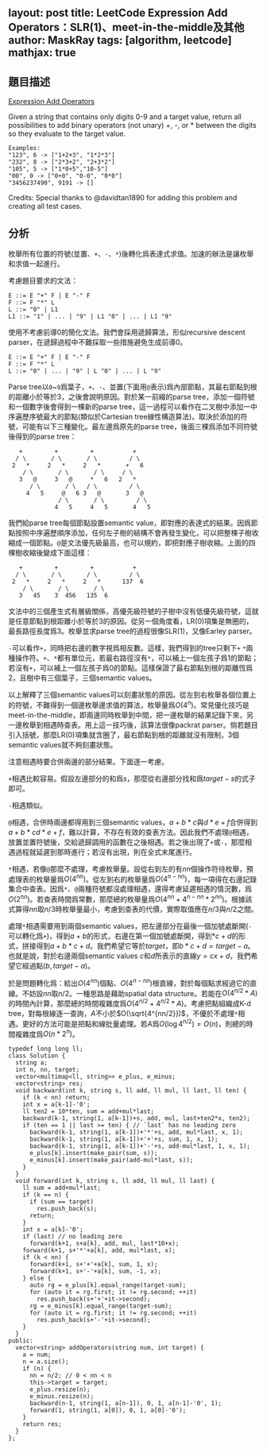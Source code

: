 layout: post
title: LeetCode Expression Add Operators：SLR(1)、meet-in-the-middle及其他
author: MaskRay
tags: [algorithm, leetcode]
mathjax: true
---

## 題目描述

[Expression Add Operators](https://leetcode.com/problems/expression-add-operators/)

<!-- more -->

Given a string that contains only digits 0-9 and a target value, return all possibilities to add binary operators (not unary) +, -, or * between the digits so they evaluate to the target value.

```
Examples:
"123", 6 -> ["1+2+3", "1*2*3"]
"232", 8 -> ["2*3+2", "2+3*2"]
"105", 5 -> ["1*0+5","10-5"]
"00", 0 -> ["0+0", "0-0", "0*0"]
"3456237490", 9191 -> []
```

Credits:
Special thanks to @davidtan1890 for adding this problem and creating all test cases.

## 分析

枚舉所有位置的符號(並置、`+`、`-`、`*`)後轉化爲表達式求值。加速的辦法是讓枚舉和求值一起進行。

考慮題目要求的文法：
```
E ::= E "+" F | E "-" F
F ::= F "*" L
L ::= "0" | L1
L1 ::= "1" | ... | "9" | L1 "0" | ... | L1 "9"
```

使用不考慮前導0的簡化文法。我們會採用遞歸算法，形似recursive descent parser，在遞歸過程中不難採取一些措施避免生成前導0。
```
E ::= E "+" F | E "-" F
F ::= F "*" L
L ::= "0" | ... | "9" | L "0" | ... | L "9"
```

Parse tree以`0`~`9`爲葉子，`+`、`-`、並置(下面用`@`表示)爲內部節點，其最右節點到根的距離小於等於3，之後會說明原因。對於某一前綴的parse tree，添加一個符號和一個數字後會得到一棵新的parse tree，這一過程可以看作在二叉樹中添加一中序遍歷序號最大的節點(類似於Cartesian tree線性構造算法)。取決於添加的符號，可能有以下三種變化。最左邊爲原先的parse tree，後面三棵爲添加不同符號後得到的parse tree：
```
   +         +         +           +
  / \       / \       / \         / \
 2   *     2   *     2   *       +   6
    / \       / \       / \     / \
   3   @     3   @     *   6   2   *
      / \       / \   / \         / \
     4   5     @   6 3   @       3   @
              / \       / \         / \
             4   5     4   5       4   5
```

我們給parse tree每個節點設置semantic value，即對應的表達式的結果。因爲節點按照中序遍歷順序添加，任何左子樹的結構不會再發生變化，可以把整棵子樹收縮成一個節點。`@`是文法優先級最高，也可以規約，即把對應子樹收縮。上面的四棵樹收縮後變成下面這樣：
```
   +         +         +           +
  / \       / \       / \         / \
 2   *     2   *     2   *      137  6
    / \       / \       / \
   3   45    3  456   135  6
```

文法中的三個產生式有層級關係，高優先級符號的子樹中沒有低優先級符號，這就是任意節點到根距離小於等於3的原因。從另一個角度看，LR(0)項集是無圈的，最長路徑長度爲3。枚舉並求parse tree的過程很像SLR(1)，又像Earley parser。

`-`可以看作`+`，同時把右邊的數字視爲相反數。這樣，我們得到的tree只剩下`+` `*`兩種操作符。`+`、`*`都有單位元，若最右路徑沒有`*`，可以補上一個左孩子爲1的節點；若沒有`+`，可以補上一個左孩子爲0的節點。這樣保證了最右節點到根的距離恆爲2，且樹中有三個葉子，三個semantic values。

以上解釋了三個semantic values可以刻畫狀態的原因。從左到右枚舉各個位置上的符號，不難得到一個邊枚舉邊求值的算法，枚舉量爲$O(4^n)$。常見優化技巧是meet-in-the-middle，即兩邊同時枚舉到中間，把一邊枚舉的結果記錄下來，另一邊枚舉到相遇時查表。用上這一技巧後，該算法很像packrat parser。倘若題目引入括號，那麼LR(0)項集就含圈了，最右節點到根的距離就沒有限制，3個semantic values就不夠刻畫狀態。

注意相遇時要合併兩邊的部分結果。下面逐一考慮。

`+`相遇比較容易。假設左邊部分的和爲$s$，那麼從右邊部分找和爲$target-s$的式子即可。

`-`相遇類似。

`@`相遇，合併時兩邊都得用到三個semantic values，$a+b*c$與$d*e+f$合併得到$a+b*cd*e+f$，難以計算，不存在有效的查表方法。因此我們不處理`@`相遇，放置並置符號後，交給遞歸調用的函數在之後相遇。若之後出現了`+`或`-`，那麼相遇過程就延遲到那時進行；若沒有出現，則在全式末尾進行。

`*`相遇，若像`@`那麼不處理，考慮枚舉量。設從右到左的有$nn$個操作符待枚舉，預處理表的枚舉量爲$O(4^{nn})$。從左到右的枚舉量爲$O(4^{n-nn})$，每一項得在右邊記錄集合中查表。因爲`*`、`@`兩種符號都沒處理相遇，還得考慮延遲相遇的情況數，爲$O(2^{nn})$。若查表時間爲常數，那麼總的枚舉量爲$O(4^{nn}+4^{n-nn}*2^{nn})$。根據該式算得$nn$取$n/3$時枚舉量最小，考慮到查表的代價，實際取值應在$n/3$與$n/2$之間。

處理`*`相遇需要用到兩個semantic values，把左邊部分在最後一個加號處斷開(`-`可以轉化爲`+`)，得到$a+b$的形式，右邊在第一個加號處斷開，得到$*c+d$的形式，拼接得到$a+b*c+d$。我們希望它等於$target$，即$b*c+d=target-a$。也就是說，對於右邊兩個semantic values $c$和$d$所表示的直線$y=cx+d$，我們希望它經過點$(b,target-a)$。

於是問題轉化爲：給出$O(4^{nn})$個點、$O(4^{n-nn})$根直線，對於每個點求經過它的直線。不妨設$nn$取$n/2$。一種思路是藉助spatial data structure。若能在$O(4^{n/2}*A)$的時間內計算，那麼總的時間複雜度爲$O(4^{n/2}+4^{n/2}*A)$。考慮把點組織成K-d tree，對每根線逐一查詢，$A$不小於$O(\sqrt{4^{nn/2}})$，不優於不處理`*`相遇。更好的方法可能是把點和線批量處理。若$A$爲$O(\log{4^{n/2}})=O(n)$，則總的時間複雜度爲$O(n*2^n)$。

```
typedef long long ll;
class Solution {
  string a;
  int n, nn, target;
  vector<multimap<ll, string>> e_plus, e_minus;
  vector<string> res;
  void backward(int k, string s, ll add, ll mul, ll last, ll ten) {
    if (k < nn) return;
    int x = a[k-1]-'0';
    ll ten2 = 10*ten, sum = add+mul*last;
    backward(k-1, string(1, a[k-1])+s, add, mul, last+ten2*x, ten2);
    if (ten == 1 || last >= ten) { // `last` has no leading zero
      backward(k-1, string(1, a[k-1])+'*'+s, add, mul*last, x, 1);
      backward(k-1, string(1, a[k-1])+'+'+s, sum, 1, x, 1);
      backward(k-1, string(1, a[k-1])+'-'+s, add-mul*last, 1, x, 1);
      e_plus[k].insert(make_pair(sum, s));
      e_minus[k].insert(make_pair(add-mul*last, s));
    }
  }
  void forward(int k, string s, ll add, ll mul, ll last) {
    ll sum = add+mul*last;
    if (k == n) {
      if (sum == target)
        res.push_back(s);
      return;
    }
    int x = a[k]-'0';
    if (last) // no leading zero
      forward(k+1, s+a[k], add, mul, last*10+x);
    forward(k+1, s+'*'+a[k], add, mul*last, x);
    if (k < nn) {
      forward(k+1, s+'+'+a[k], sum, 1, x);
      forward(k+1, s+'-'+a[k], sum, -1, x);
    } else {
      auto rg = e_plus[k].equal_range(target-sum);
      for (auto it = rg.first; it != rg.second; ++it)
        res.push_back(s+'+'+it->second);
      rg = e_minus[k].equal_range(target-sum);
      for (auto it = rg.first; it != rg.second; ++it)
        res.push_back(s+'-'+it->second);
    }
  }
public:
  vector<string> addOperators(string num, int target) {
    a = num;
    n = a.size();
    if (n) {
      nn = n/2; // 0 < nn < n
      this->target = target;
      e_plus.resize(n);
      e_minus.resize(n);
      backward(n-1, string(1, a[n-1]), 0, 1, a[n-1]-'0', 1);
      forward(1, string(1, a[0]), 0, 1, a[0]-'0');
    }
    return res;
  }
};
```
